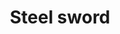 ---
layout: item
title: Steel sword
item-id: 1281
datatable: true
id: 1281
name: "Steel sword"
members: false
lowalch: 130
highalch: 195
examine: "A razor sharp sword."
monsters:
  - id: 680
    name: "Giant skeleton"
    members: true
    combat_level: 80
    wiki_url: "https://oldschool.runescape.wiki/w/Giant_skeleton_(Shadow_Dungeon)"
    drops:
      - quantity: "1"
        rarity: 0.03125
    image: "https://oldschool.runescape.wiki/images/a/a2/Giant_skeleton_%28Shadow_Dungeon%29.png?04e2c"
  - id: 1144
    name: "Paladin"
    members: true
    combat_level: 59
    wiki_url: "https://oldschool.runescape.wiki/w/Paladin"
    drops:
      - quantity: "1"
        rarity: 0.015625
    image: "https://oldschool.runescape.wiki/images/b/b2/Paladin.png?b9caa"
  - id: 1798
    name: "White Knight"
    members: false
    combat_level: 36
    wiki_url: "https://oldschool.runescape.wiki/w/White_Knight#Initiate"
    drops:
      - quantity: "1"
        rarity: 0.0078125
    image: ""
  - id: 1799
    name: "White Knight"
    members: false
    combat_level: 38
    wiki_url: "https://oldschool.runescape.wiki/w/White_Knight#Proselyte"
    drops:
      - quantity: "1"
        rarity: 0.0078125
    image: ""
  - id: 1800
    name: "White Knight"
    members: false
    combat_level: 39
    wiki_url: "https://oldschool.runescape.wiki/w/White_Knight#Acolyte"
    drops:
      - quantity: "1"
        rarity: 0.0078125
    image: ""
  - id: 1829
    name: "White Knight"
    members: false
    combat_level: 42
    wiki_url: "https://oldschool.runescape.wiki/w/White_Knight#Partisan"
    drops:
      - quantity: "1"
        rarity: 0.0078125
    image: ""
  - id: 2085
    name: "Ice giant"
    members: false
    combat_level: 53
    wiki_url: "https://oldschool.runescape.wiki/w/Ice_giant#Level_53"
    drops:
      - quantity: "1"
        rarity: 0.03125
    image: "https://oldschool.runescape.wiki/images/9/96/Ice_giant.png?20915"
  - id: 2097
    name: "Cyclops"
    members: true
    combat_level: 56
    wiki_url: "https://oldschool.runescape.wiki/w/Cyclops#Level_56"
    drops:
      - quantity: "1"
        rarity: 0.02
    image: "https://oldschool.runescape.wiki/images/a/a9/Cyclops.png?dd786"
  - id: 2137
    name: "Cyclops"
    members: true
    combat_level: 106
    wiki_url: "https://oldschool.runescape.wiki/w/Cyclops#Level_106"
    drops:
      - quantity: "1"
        rarity: 0.02
    image: "https://oldschool.runescape.wiki/images/a/a9/Cyclops.png?dd786"
  - id: 2210
    name: "Spiritual warrior"
    members: true
    combat_level: 125
    wiki_url: "https://oldschool.runescape.wiki/w/Spiritual_warrior#Saradomin"
    drops:
      - quantity: "1"
        rarity: 0.05511811023622047
    image: "https://oldschool.runescape.wiki/images/1/1a/Spiritual_warrior_%28Zamorak%29.png?ef14c"
  - id: 2235
    name: "Cyclops"
    members: true
    combat_level: 81
    wiki_url: "https://oldschool.runescape.wiki/w/Cyclops#Level_81"
    drops:
      - quantity: "1"
        rarity: 0.02
    image: "https://oldschool.runescape.wiki/images/a/a9/Cyclops.png?dd786"
  - id: 2243
    name: "Spiritual warrior"
    members: true
    combat_level: 134
    wiki_url: "https://oldschool.runescape.wiki/w/Spiritual_warrior#Bandos"
    drops:
      - quantity: "1"
        rarity: 0.05511811023622047
    image: "https://oldschool.runescape.wiki/images/1/1a/Spiritual_warrior_%28Zamorak%29.png?ef14c"
  - id: 2464
    name: "Cyclops"
    members: true
    combat_level: 76
    wiki_url: "https://oldschool.runescape.wiki/w/Cyclops#Level_76"
    drops:
      - quantity: "1"
        rarity: 0.02
    image: "https://oldschool.runescape.wiki/images/a/a9/Cyclops.png?dd786"
  - id: 3159
    name: "Spiritual warrior"
    members: true
    combat_level: 115
    wiki_url: "https://oldschool.runescape.wiki/w/Spiritual_warrior#Zamorak"
    drops:
      - quantity: "1"
        rarity: 0.05511811023622047
    image: "https://oldschool.runescape.wiki/images/1/1a/Spiritual_warrior_%28Zamorak%29.png?ef14c"
  - id: 3166
    name: "Spiritual warrior"
    members: true
    combat_level: 123
    wiki_url: "https://oldschool.runescape.wiki/w/Spiritual_warrior#Armadyl"
    drops:
      - quantity: "1"
        rarity: 0.05511811023622047
    image: "https://oldschool.runescape.wiki/images/1/1a/Spiritual_warrior_%28Zamorak%29.png?ef14c"
  - id: 3293
    name: "Paladin"
    members: true
    combat_level: 62
    wiki_url: "https://oldschool.runescape.wiki/w/Paladin"
    drops:
      - quantity: "1"
        rarity: 0.015625
    image: "https://oldschool.runescape.wiki/images/b/b2/Paladin.png?b9caa"
  - id: 4491
    name: "Skeleton fremennik"
    members: true
    combat_level: 40
    wiki_url: "https://oldschool.runescape.wiki/w/Skeleton_fremennik#Level_40"
    drops:
      - quantity: "1"
        rarity: 0.03125
    image: "https://oldschool.runescape.wiki/images/4/44/Skeleton_fremennik.png?2e153"
  - id: 4494
    name: "Skeleton fremennik"
    members: true
    combat_level: 50
    wiki_url: "https://oldschool.runescape.wiki/w/Skeleton_fremennik#Level_50"
    drops:
      - quantity: "1"
        rarity: 0.03125
    image: "https://oldschool.runescape.wiki/images/4/44/Skeleton_fremennik.png?2e153"
  - id: 4497
    name: "Skeleton fremennik"
    members: true
    combat_level: 60
    wiki_url: "https://oldschool.runescape.wiki/w/Skeleton_fremennik#Level_60"
    drops:
      - quantity: "1"
        rarity: 0.03125
    image: "https://oldschool.runescape.wiki/images/4/44/Skeleton_fremennik.png?2e153"
  - id: 7878
    name: "Ice giant"
    members: true
    combat_level: 67
    wiki_url: "https://oldschool.runescape.wiki/w/Ice_giant#Level_67"
    drops:
      - quantity: "1"
        rarity: 0.03125
    image: "https://oldschool.runescape.wiki/images/9/96/Ice_giant.png?20915"
  - id: 8849
    name: "Paladin"
    members: true
    combat_level: 49
    wiki_url: "https://oldschool.runescape.wiki/w/Paladin"
    drops:
      - quantity: "1"
        rarity: 0.015625
    image: "https://oldschool.runescape.wiki/images/b/b2/Paladin.png?b9caa"
  - id: 8850
    name: "Paladin"
    members: true
    combat_level: 121
    wiki_url: "https://oldschool.runescape.wiki/w/Paladin"
    drops:
      - quantity: "1"
        rarity: 0.015625
    image: "https://oldschool.runescape.wiki/images/b/b2/Paladin.png?b9caa"
  - id: 8987
    name: "Sir Jerro"
    members: true
    combat_level: 62
    wiki_url: "https://oldschool.runescape.wiki/w/Sir_Jerro"
    drops:
      - quantity: "1"
        rarity: 0.015625
    image: "https://oldschool.runescape.wiki/images/3/3a/Sir_Jerro.png?774ec"
  - id: 8988
    name: "Sir Carl"
    members: true
    combat_level: 62
    wiki_url: "https://oldschool.runescape.wiki/w/Sir_Carl"
    drops:
      - quantity: "1"
        rarity: 0.015625
    image: "https://oldschool.runescape.wiki/images/0/0d/Sir_Carl.png?774ec"
  - id: 8989
    name: "Sir Harry"
    members: true
    combat_level: 62
    wiki_url: "https://oldschool.runescape.wiki/w/Sir_Harry"
    drops:
      - quantity: "1"
        rarity: 0.015625
    image: "https://oldschool.runescape.wiki/images/a/ad/Sir_Harry.png?a7486"
---